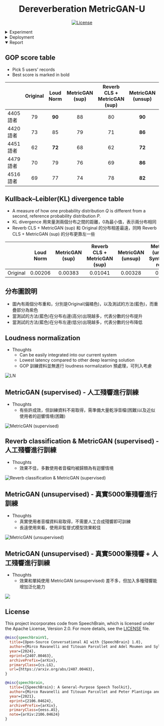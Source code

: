 <div align="center">

# Dereverberation MetricGAN-U

[![License](https://img.shields.io/github/license/pleomax0730/Dereverb_MetricGAN-U)](./LICENSE)

</div>

<details>
  <summary>Experiment</summary>
  
## Step0: Pre-Work

In the training phase of Dereverberation, Pairs of Clean audio stream and
Reverberated audio stream need to be prepare in advance.

The audio streams with the same basename are viewed as a pair in the training
phase

```bash
/path/to/ane/aaa.wav
/path/to/ane/bbb.wav

/path/to/rev/aaa.wav
/path/to/rev/bbb.wav

# in train_list
aaa.wav
bbb.wav
```

## Step1: Data Generator

### Data Path

The data is stored in `/media/ponddy/DATA2/ponddy_dereverb/weak_reverb` , and `dereverb/dataset/ponddy_dereverb/mix`.
You can skip this section by directly using these dataset.

### Implementation

It is expensive to collect the reverberated and clean wild data at the same
time. The most common way is to synthesize the reverb audio streams.

```bash
cd reverb_generator
```

The dataset rir_noise is used for reverberation generation, the dataset is
stored at `/media/ponddy/DATA2/dereverb/Dataset/RIRS_NOISES` and `dereverb/dataset/RIRS_NOISES` or it can be directly downloaded by the link.

```bash
wget http://www.openslr.org/resources/28/rirs_noises.zip
```

Then set the path in the gernerator.py to the corresponding one.

```bash
vim reverb_generator/generator.py

# change the path to the correct path if not running in the provided system.
ps_path = 
rir_path =
```

The script generate point source reverberation and RIR into a clean audio
stream.

```bash
Usage:

python main.py --input_path /media/DATA/dayiData/VCTK/wavs \
               --output_path /media/ponddy/DATA2/ponddy_dereverb \
               --mode split \
               --generate \
               --mklist
'''
input_path:  the path of the clean audio files 
output_path: the path to output reverb and clean wav
/path/of/the/output_path　─── rev # reverb 16k Hz wave
                          ├── ane # clean 16k Hz wave

mode:        use data of train, dev, or test. set split can automatically
             seperate the dataset to these three parts
generate:    set this flag to generate the reverb data
mklist:      output a list of training and develop audio files (may used in
             some training)
'''
```

### Other dataset

VoiceBank Datset can be downloaded from `http://140.109.21.234:5000/fsdownload/xuC7hkiDg/reverb-vctk-16k`. It is stored in `dereverb/dataset/reverb-vctk-16k`
It will be used for the training of speechbrain.

## Step2 Train (MetricGAN-U)

### Code preparation

The implementation of MetricGAN-U takes advantage of the open-sorce project `speechbrain`.

To start with Cloning the script from `speechbrain`.

```bash
git clone https://github.com/speechbrain/speechbrain.git
```

### Train

- Find the target repo

```bash
cd dereverb/speechbrain/recipes/Voicebank/dereverb/MetricGAN-U
```

#### Train with voicebank dataset

```bash
python train.py hparams/train_dereverb.yaml --data_folder dereverb/dataset/reverb-vctk-16k
```

#### Train with ponddy data

```bash
# ponddy_reverb_prepare.py 和 README.md 同目錄，複製到 speechbrain/recipes/Voicebank/dereverb/MetricGAN-U 底下
cp tool/ponddy_reverb_prepare.py /path/to/speechbrain/recipes/Voicebank/dereverb/MetricGAN-U/ponddy_reverb_prepare.py

cd /path/to/speechbrain/recipes/Voicebank/dereverb/MetricGAN-U/ 
vim train.py 
# from voicebank_revb_prepare import prepare_voicebank  # noqa (line 719)
from ponddy_reverb_prepare import prepare_voicebank  # noqa
```

- Train with ponddy dataset

```bash
python train.py hparams/train_dereverb.yaml --data_folder dereverb/dataset/ponddy_dereverb/mix
```

- inference (evaluation)
  - Test phase follow the completion of the training phase. Commenting the training code leads to access the evaluation part directly.
  - 將train.py 裡面的 se_brain.fit(...) 註解掉，即可跑驗證

- inference (單筆音檔 evaluation)

  - 訓練完成後，會在 `speechbrain/recipes/Voicebank/dereverb/spectral_mask/results/spectral_mask/<訓練設定的seed>/save` 資料夾底下，找到你的模型 checkpoint 資料夾。

  - 將checkpoint資料夾內的 generator.ckpt 重新命名為 enhance_model.ckpt。

  - 接著請參考 `/home/vincent0730/chinese-voice-scoring-widget/English/metricgan_inference.py`，其中`7-10`行設定成你的 `enhance_model.ckpt` 保存位置，資料夾內還須附上 `hyperparams.yaml`，`hyperparams.yaml` 直接沿用即可。

### Result

- MetricGanU
pesq = 2.03 for Voicebank, pesq = 1.74 for ponddy dataset.
- spectral-mask
pesq = 2.35 for Voicebank, pesq = 2.03 for ponddy dataset.

</details>

<details>
  <summary>Deployment</summary>
  
## Gunicorn

```bash=
git clone https://github.com/ponddy-edu/ML_web_dereverb.git
cd ML_web_dereverb/
python3.8 -m venv venv
source venv/bin/activate
pip install -r requirements.txt
gunicorn app:app 或是 python app.py

# Reloads the configuration, starts the new worker processes, and gracefully shutdowns older workers
# 通常使用這個指令重啟即可
kill -SIGHUP $(cat gunicorn_pid)

# 強制關閉所有名為gunicorn的服務 (可能會關閉其他的gunicorn，謹慎使用)
pkill -f gunicorn 
```

- Open your browser and navigate to <http://192.168.1.27:8864>

## Docker Deployment

```bash=
sudo docker build --no-cache -t "ponddy/dereverb" -f Dockerfile .
sudo docker run -it -d --rm --name ponddy_dereverb_web_flask -p 8864:8864 ponddy/dereverb:latest
sudo docker tag image_id ponddy/dereverb:v1.2
sudo docker push ponddy/dereverb:v1.2
sudo docker push ponddy/dereverb:latest
```

- Open your browser and navigate to <http://192.168.1.27:8864>

</details>

<details open>
  <summary>Report</summary>

## GOP score table

- Pick 5 users' records
- Best score is marked in bold

|          | Original | Loud Norm | MetricGAN (sup) | Reverb CLS + MetricGAN (sup) | MetricGAN (unsup) | MetricGAN (unsup) + Synthesized reverb|
|----------|:----------:|:-----------:|:-----------------:|:------------------------------:|:-------------------:|:-------------------:|
| 4405語者 | 79       | **90**        | 88              | 80                           | **90**                | 84       |
| 4420語者 | 73       | 85        | 79              | 71                           | **86**                | 80       |
| 4451語者 | 62       | **72**        | 68              | 62                           | **72**                | 73         |
| 4479語者 | 70       | 79        | 76              | 69                           | **86**                | 78          |
| 4516語者 | 69       | 77        | 74              | 78                           | **82**                | 76            |

## Kullback–Leibler(KL) divergence table

- A measure of how one probability distribution *Q* is different from a second, reference probability distribution *P*.
- KL divergence 用來量測兩個分布之間的距離，0為最小值，表示兩分布相同
- Reverb CLS + MetricGAN (sup) 和 Original 的分布相差最遠，同時 Reverb CLS + MetricGAN (sup) 的分布更靠左一些

|          | Loud Norm | MetricGAN (sup) | Reverb CLS + MetricGAN (sup) | MetricGAN (unsup) | MetricGAN (unsup) + Synthesized reverb |
|----------|:-----------:|:-----------------:|:------------------------------:|:-------------------:|:-------------------:|
| Original | 0.00206   | 0.00383         | 0.01041                      | 0.00328           |0.0030       |

## 分布圖說明

- 圖內有兩個分布重和，分別是Original(偏橘色)，以及測試的方法(藍色)，而重疊部分為紫色
- 當測試的方法(藍色)在分布右邊(高分)出現越多，代表分數的分布提升
- 當測試的方法(藍色)在分布左邊(低分)出現越多，代表分數的分布降低

## Loudness normalization

- Thoughts
  - Can be easily integrated into our current system
  - Lowest latency compared to other deep learning solution
  - GOP 訓練資料並無進行 loudness normalization 預處理，可列入考慮

![LN](https://i.imgur.com/xFzJZ6B.png)

## MetricGAN (supervised) - 人工殘響進行訓練

- Thoughts
  - 有些許成效，但訓練資料不易取得，需準備大量乾淨音檔(困難)以及近似使用者的迴響情境(困難)

![MetricGAN (supervised)](https://i.imgur.com/fjMPdeA.png)

## Reverb classification & MetricGAN (supervised) - 人工殘響進行訓練

- Thoughts
  - 效果不佳，多數使用者音檔均被歸類為有迴響情境

![Reverb classification & MetricGAN (supervised)](https://i.imgur.com/qykUGDD.png)

## MetricGAN (unsupervised) - 真實5000筆殘響進行訓練

- Thoughts
  - 真實使用者音檔資料易取得，不需要人工合成殘響即可訓練
  - 長遠使用來看，使用非監督式模型效果較佳

![MetricGAN (unsupervised)](https://i.imgur.com/Q7MNgsu.png)

## MetricGAN (unsupervised) - 真實5000筆殘響 + 人工殘響進行訓練

- Thoughts
  - 效果和單純使用 MetricGAN (unsupervised) 差不多，但加入多種殘響能增加泛化能力

![](https://i.imgur.com/Xpxjw4g.png)

</details>

## License

This project incorporates code from SpeechBrain, which is licensed under the Apache License, Version 2.0. For more details, see the [LICENSE](./LICENSE) file.

```bibtex
@misc{speechbrainV1,
  title={Open-Source Conversational AI with {SpeechBrain} 1.0},
  author={Mirco Ravanelli and Titouan Parcollet and Adel Moumen and Sylvain de Langen and Cem Subakan and Peter Plantinga and Yingzhi Wang and Pooneh Mousavi and Luca Della Libera and Artem Ploujnikov and Francesco Paissan and Davide Borra and Salah Zaiem and Zeyu Zhao and Shucong Zhang and Georgios Karakasidis and Sung-Lin Yeh and Pierre Champion and Aku Rouhe and Rudolf Braun and Florian Mai and Juan Zuluaga-Gomez and Seyed Mahed Mousavi and Andreas Nautsch and Xuechen Liu and Sangeet Sagar and Jarod Duret and Salima Mdhaffar and Gaelle Laperriere and Mickael Rouvier and Renato De Mori and Yannick Esteve},
  year={2024},
  eprint={2407.00463},
  archivePrefix={arXiv},
  primaryClass={cs.LG},
  url={https://arxiv.org/abs/2407.00463},
}

@misc{speechbrain,
  title={{SpeechBrain}: A General-Purpose Speech Toolkit},
  author={Mirco Ravanelli and Titouan Parcollet and Peter Plantinga and Aku Rouhe and Samuele Cornell and Loren Lugosch and Cem Subakan and Nauman Dawalatabad and Abdelwahab Heba and Jianyuan Zhong and Ju-Chieh Chou and Sung-Lin Yeh and Szu-Wei Fu and Chien-Feng Liao and Elena Rastorgueva and François Grondin and William Aris and Hwidong Na and Yan Gao and Renato De Mori and Yoshua Bengio},
  year={2021},
  eprint={2106.04624},
  archivePrefix={arXiv},
  primaryClass={eess.AS},
  note={arXiv:2106.04624}
}

